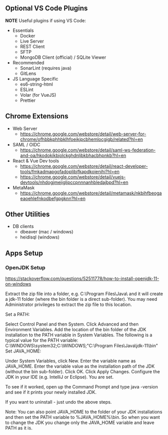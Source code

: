 ## Optional VS Code Plugins

**NOTE** Useful plugins if using VS Code:

- Essentials
  - Docker
  - Live Server
  - REST Client
  - SFTP
  - MongoDB Client (official) / SQLite Viewer
- Recommended
  - SonarLint (requires java)
  - GitLens
- JS Language Specific
  - es6-string-html
  - ESLint
  - Volar (for VueJS)
  - Prettier

## Chrome Extensions

- Web Server
  - https://chrome.google.com/webstore/detail/web-server-for-chrome/ofhbbkphhbklhfoeikjpcbhemlocgigb/related?hl=en
- SAML / OIDC
  - https://chrome.google.com/webstore/detail/saml-ws-federation-and-oa/hkodokikbjolckghdnljbkbhacbhpnkb?hl=en
- React & Vue Dev tools
  - https://chrome.google.com/webstore/detail/react-developer-tools/fmkadmapgofadopljbjfkapdkoienihi?hl=en
  - https://chrome.google.com/webstore/detail/vuejs-devtools/nhdogjmejiglipccpnnnanhbledajbpd?hl=en
- MetaMask
  - https://chrome.google.com/webstore/detail/metamask/nkbihfbeogaeaoehlefnkodbefgpgknn?hl=en

## Other Utilities

- DB clients
  - dbeaver (mac / windows)
  - heidisql (windows)


## Apps Setup

### OpenJDK Setup

https://stackoverflow.com/questions/52511778/how-to-install-openjdk-11-on-windows

Extract the zip file into a folder, e.g. C:\Program Files\Java\ and it will create a jdk-11 folder (where the bin folder is a direct sub-folder). You may need Administrator privileges to extract the zip file to this location.

Set a PATH:

Select Control Panel and then System.
Click Advanced and then Environment Variables.
Add the location of the bin folder of the JDK installation to the PATH variable in System Variables.
The following is a typical value for the PATH variable: C:\WINDOWS\system32;C:\WINDOWS;"C:\Program Files\Java\jdk-11\bin"
Set JAVA_HOME:

Under System Variables, click New.
Enter the variable name as JAVA_HOME.
Enter the variable value as the installation path of the JDK (without the bin sub-folder).
Click OK.
Click Apply Changes.
Configure the JDK in your IDE (e.g. IntelliJ or Eclipse).
You are set.

To see if it worked, open up the Command Prompt and type java -version and see if it prints your newly installed JDK.

If you want to uninstall - just undo the above steps.

Note: You can also point JAVA_HOME to the folder of your JDK installations and then set the PATH variable to %JAVA_HOME%\bin. So when you want to change the JDK you change only the JAVA_HOME variable and leave PATH as it is.
